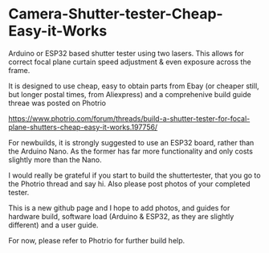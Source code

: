 # Camera-Shutter-tester-Cheap-Easy-it-Works
Arduino or ESP32 based shutter tester using two lasers. This allows for correct focal plane curtain speed adjustment &amp; even exposure across the frame.

It is designed to use cheap, easy to obtain parts from Ebay (or cheaper still, but longer postal times, from Aliexpress) and a comprehenive build guide threae was posted on Photrio

https://www.photrio.com/forum/threads/build-a-shutter-tester-for-focal-plane-shutters-cheap-easy-it-works.197756/

For newbuilds, it is strongly suggested to use an ESP32 board, rather than the Arduino Nano. As the former has far more functionality and only costs slightly more than the Nano.

I would really be grateful if you start to build the shuttertester, that you go to the Photrio thread and say hi. Also please post photos of your completed tester.

This is a new github page and I hope to add photos, and guides for hardware build, software load (Arduino & ESP32, as they are slightly different) and a user guide.

For now, please refer to Photrio for further build help.
